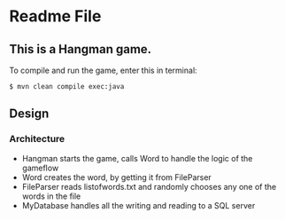 # Readme File


## This is a Hangman game. 

To compile and run the game, enter this in terminal:

```
$ mvn clean compile exec:java
```




## Design
### Architecture
- Hangman starts the game, calls Word to handle the logic of the gameflow
- Word creates the word, by getting it from FileParser
- FileParser reads listofwords.txt and randomly chooses any one of the words in the file
- MyDatabase handles all the writing and reading to a SQL server


